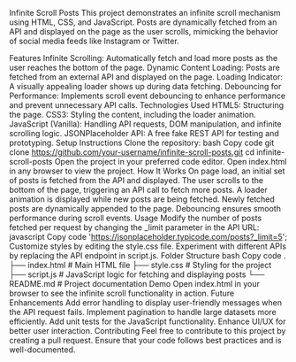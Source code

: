 Infinite Scroll Posts
This project demonstrates an infinite scroll mechanism using HTML, CSS, and JavaScript. Posts are dynamically fetched from an API and displayed on the page as the user scrolls, mimicking the behavior of social media feeds like Instagram or Twitter.

Features
Infinite Scrolling: Automatically fetch and load more posts as the user reaches the bottom of the page.
Dynamic Content Loading: Posts are fetched from an external API and displayed on the page.
Loading Indicator: A visually appealing loader shows up during data fetching.
Debouncing for Performance: Implements scroll event debouncing to enhance performance and prevent unnecessary API calls.
Technologies Used
HTML5: Structuring the page.
CSS3: Styling the content, including the loader animation.
JavaScript (Vanilla): Handling API requests, DOM manipulation, and infinite scrolling logic.
JSONPlaceholder API: A free fake REST API for testing and prototyping.
Setup Instructions
Clone the repository:
bash
Copy code
git clone https://github.com/your-username/infinite-scroll-posts.git
cd infinite-scroll-posts
Open the project in your preferred code editor.
Open index.html in any browser to view the project.
How It Works
On page load, an initial set of posts is fetched from the API and displayed.
The user scrolls to the bottom of the page, triggering an API call to fetch more posts.
A loader animation is displayed while new posts are being fetched.
Newly fetched posts are dynamically appended to the page.
Debouncing ensures smooth performance during scroll events.
Usage
Modify the number of posts fetched per request by changing the _limit parameter in the API URL:
javascript
Copy code
'https://jsonplaceholder.typicode.com/posts?_limit=5';
Customize styles by editing the style.css file.
Experiment with different APIs by replacing the API endpoint in script.js.
Folder Structure
bash
Copy code
.
├── index.html       # Main HTML file
├── style.css        # Styling for the project
├── script.js        # JavaScript logic for fetching and displaying posts
└── README.md        # Project documentation
Demo
Open index.html in your browser to see the infinite scroll functionality in action.
Future Enhancements
Add error handling to display user-friendly messages when the API request fails.
Implement pagination to handle large datasets more efficiently.
Add unit tests for the JavaScript functionality.
Enhance UI/UX for better user interaction.
Contributing
Feel free to contribute to this project by creating a pull request. Ensure that your code follows best practices and is well-documented.

